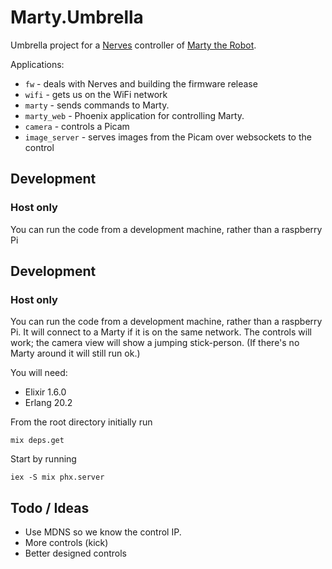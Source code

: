 # Marty.Umbrella

Umbrella project for a [Nerves](http://nerves-project.org) controller of [Marty the Robot](https://robotical.io).

Applications:

* `fw` - deals with Nerves and building the firmware release
* `wifi` - gets us on the WiFi network
* `marty` - sends commands to Marty.
* `marty_web` - Phoenix application for controlling Marty.
* `camera` - controls a Picam
* `image_server` - serves images from the Picam over websockets to the control


## Development

### Host only

You can run the code from a development machine, rather than a raspberry Pi


## Development

### Host only

You can run the code from a development machine, rather than a raspberry Pi. It will connect to a Marty if it is on the same network. The controls will work; the camera view will show a jumping stick-person. (If there's no Marty around it will still run ok.)

You will need:

* Elixir 1.6.0
* Erlang 20.2

From the root directory initially run

```
mix deps.get
```

Start by running

```
iex -S mix phx.server
```

## Todo / Ideas

* Use MDNS so we know the control IP.
* More controls (kick)
* Better designed controls
